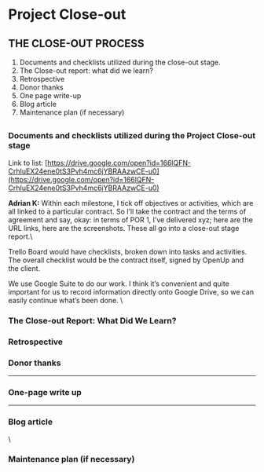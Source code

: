 # Project Close-out

## THE CLOSE-OUT PROCESS

1. Documents and checklists utilized during the close-out stage.
2. The Close-out report: what did we learn?&#x20;
3. Retrospective
4. Donor thanks
5. One page write-up
6. Blog article
7. Maintenance plan (if necessary)&#x20;

##

### Documents and checklists utilized during the Project Close-out stage

Link to list: [https://drive.google.com/open?id=166lQFN-CrhIuEX24ene0tS3Pvh4mc6jYBRAAzwCE-u0](https://drive.google.com/open?id=166lQFN-CrhIuEX24ene0tS3Pvh4mc6jYBRAAzwCE-u0)

**Adrian K:** Within each milestone, I tick off objectives or activities, which are all linked to a particular contract. So I’ll take the contract and the terms of agreement and say, okay: in terms of POR 1, I’ve delivered xyz; here are the URL links, here are the screenshots. These all go into a close-out stage report.\


Trello Board would have checklists, broken down into tasks and activities. The overall checklist would be the contract itself, signed by OpenUp and the client. &#x20;

We use Google Suite to do our work. I think it’s convenient and quite important for us to record information directly onto Google Drive, so we can easily continue what’s been done. \


### The Close-out Report: What Did We Learn?

### Retrospective



### Donor thanks

****

### One-page write up

****

### Blog article

\


### Maintenance plan (if necessary)

